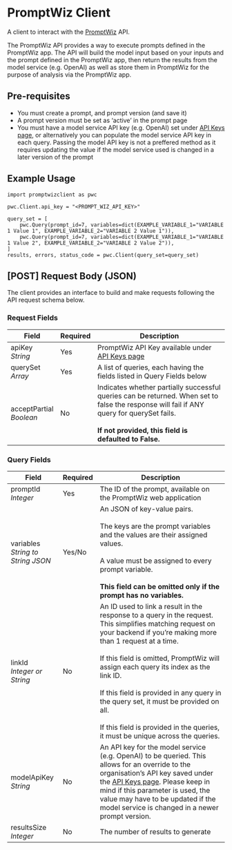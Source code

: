 # PromptWiz Client

A client to interact with the <a href="https://promptwiz.co.uk/">PromptWiz</a> API.

The PromptWiz API provides a way to execute prompts defined in the PromptWiz app. The API will build the model input based on your inputs and the prompt defined in the PromptWiz app, then return the results from the model service (e.g. OpenAI) as well as store them in PromptWiz for the purpose of analysis via the PromptWiz app.


## Pre-requisites

<ul>
<li>You must create a prompt, and prompt version (and save it)</li>
<li>A prompt version must be set as ‘active’ in the prompt page</li>
<li>You must have a model service API key (e.g. OpenAI) set under <a href="https://promptwiz.co.uk/api_keys/">API Keys page</a>, or alternatively you can populate the model service API key in each query. Passing the model API key is not a preffered method as it requires updating the value if the model service used is changed in a later version of the prompt</li>
</ul>


## Example Usage

```
import promptwizclient as pwc

pwc.Client.api_key = "<PROMPT_WIZ_API_KEY>"

query_set = [
    pwc.Query(prompt_id=7, variables=dict(EXAMPLE_VARIABLE_1="VARIABLE 1 Value 1", EXAMPLE_VARIABLE_2="VARIABLE 2 Value 1")),
    pwc.Query(prompt_id=7, variables=dict(EXAMPLE_VARIABLE_1="VARIABLE 1 Value 2", EXAMPLE_VARIABLE_2="VARIABLE 2 Value 2")),
]
results, errors, status_code = pwc.Client(query_set=query_set)
```

## [POST] Request Body (JSON)

The client provides an interface to build and make requests following the API request schema below.

### Request Fields

| Field                      	| Required 	| Description  |
|----------------------------	|----------	|------------  |
| apiKey<br>_String_         	| Yes      	| PromptWiz API Key available under <a href="https://promptwiz.co.uk/api_keys/">API Keys page</a> |
| querySet<br>_Array_        	| Yes      	| A list of queries, each having the fields listed in Query Fields below |
| acceptPartial<br>_Boolean_ 	| No       	| Indicates whether partially successful queries can be returned. When set to false the response will fail if ANY query for querySet fails.<br><br>**If not provided, this field is defaulted to False.** |

### Query Fields

| Field                           	    | Required 	| Description  |
|--------------------------------------	|----------	|------------  |
| promptId<br>_Integer_           	    | Yes      	| The ID of the prompt, available on the PromptWiz web application |
| variables<br>_String to String JSON_ 	| Yes/No   	| An JSON of key-value pairs.<br><br>The keys are the prompt variables and the values are their assigned values.<br><br>A value must be assigned to every prompt variable. <br><br>**This field can be omitted only if the prompt has no variables.** |
| linkId<br>_Integer or String_   	    | No       	| An ID used to link a result in the response to a query in the request. This simplifies matching request on your backend if you’re making more than 1 request at a time.<br><br>If this field is omitted, PromptWiz will assign each query its index as the link ID.<br><br>If this field is provided in any query in the query set, it must be provided on all.<br><br>If this field is provided in the queries, it must be unique across the queries. |
| modelApiKey<br>_String_         	    | No       	| An API key for the model service (e.g. OpenAI) to be queried. This allows for an override to the organisation’s API key saved under the <a href="https://promptwiz.co.uk/api_keys/">API Keys page</a>. Please keep in mind if this parameter is used, the value may have to be updated if the model service is changed in a newer prompt version. |
| resultsSize<br>_Integer_              | No      	| The number of results to generate |